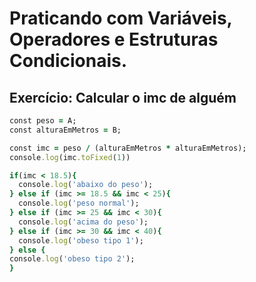 # Praticando com Variáveis, Operadores e Estruturas Condicionais. 
## Exercício: Calcular o imc de alguém

```ruby
const peso = A;
const alturaEmMetros = B;

const imc = peso / (alturaEmMetros * alturaEmMetros);
console.log(imc.toFixed(1))

if(imc < 18.5){
  console.log('abaixo do peso');
} else if (imc >= 18.5 && imc < 25){
  console.log('peso normal');
} else if (imc >= 25 && imc < 30){
  console.log('acima do peso');
} else if (imc >= 30 && imc < 40){
  console.log('obeso tipo 1');
} else {
console.log('obeso tipo 2');
}
```
